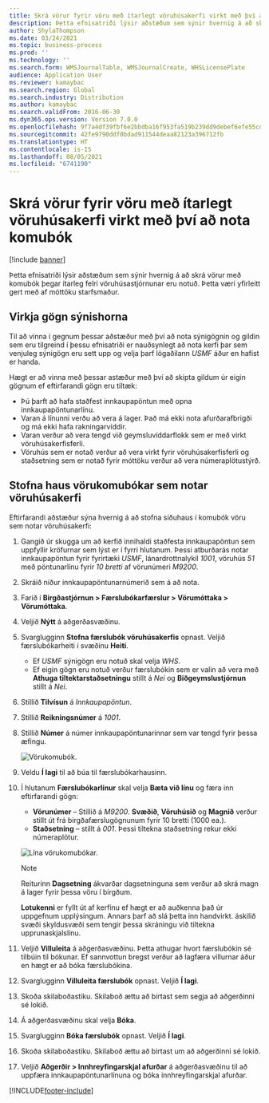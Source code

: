 ```yaml
---
title: Skrá vörur fyrir vöru með ítarlegt vöruhúsakerfi virkt með því að nota komubók
description: Þetta efnisatriði lýsir aðstæðum sem sýnir hvernig á að skrá vörur með komubók þegar ítarleg felri vöruhúsastjórnunar eru notuð.
author: ShylaThompson
ms.date: 03/24/2021
ms.topic: business-process
ms.prod: ''
ms.technology: ''
ms.search.form: WMSJournalTable, WMSJournalCreate, WHSLicensePlate
audience: Application User
ms.reviewer: kamaybac
ms.search.region: Global
ms.search.industry: Distribution
ms.author: kamaybac
ms.search.validFrom: 2016-06-30
ms.dyn365.ops.version: Version 7.0.0
ms.openlocfilehash: 9f7a4df39fbf6e2bbdba16f953fa519b239dd9debef6efe55cd6b85d10e36b9a
ms.sourcegitcommit: 42fe9790ddf0bdad911544deaa82123a396712fb
ms.translationtype: HT
ms.contentlocale: is-IS
ms.lasthandoff: 08/05/2021
ms.locfileid: "6741190"
---
```

# <a name="register-items-for-an-advanced-warehousing-enabled-item-using-an-item-arrival-journal"></a>Skrá vörur fyrir vöru með ítarlegt vöruhúsakerfi virkt með því að nota komubók

[!include [banner](../../includes/banner.md)]

Þetta efnisatriði lýsir aðstæðum sem sýnir hvernig á að skrá vörur með komubók þegar ítarleg felri vöruhúsastjórnunar eru notuð. Þetta væri yfirleitt gert með af móttöku starfsmaður.

## <a name="enable-sample-data"></a>Virkja gögn sýnishorna

Til að vinna í gegnum þessar aðstæður með því að nota sýnigögnin og gildin sem eru tilgreind í þessu efnisatriði er nauðsynlegt að nota kerfi þar sem venjuleg sýnigögn eru sett upp og velja þarf lögaðilann *USMF* áður en hafist er handa.

Hægt er að vinna með þessar astæður með því að skipta gildum úr eigin gögnum ef eftirfarandi gögn eru tiltæk:

- Þú þarft að hafa staðfest innkaupapöntun með opna innkaupapöntunarlínu.
- Varan á línunni verðu að vera á lager. Það má ekki nota afurðarafbrigði og má ekki hafa rakningarvíddir.
- Varan verður að vera tengd við geymsluvíddarflokk sem er með virkt vöruhúsakerfisferli.
- Vöruhús sem er notað verður að vera virkt fyrir vöruhúsakerfisferli og staðsetning sem er notað fyrir móttöku verður að vera númeraplötustýrð.

## <a name="create-an-item-arrival-journal-header-that-uses-warehouse-management"></a>Stofna haus vörukomubókar sem notar vöruhúsakerfi

Eftirfarandi aðstæður sýna hvernig á að stofna síðuhaus í komubók vöru sem notar vöruhúsakerfi:

1. Gangið úr skugga um að kerfið innihaldi staðfesta innkaupapöntun sem uppfyllir kröfurnar sem lýst er í fyrri hlutanum. Þessi atburðarás notar innkaupapöntun fyrir fyrirtæki *USMF*, lánardrottnalykil *1001*, vöruhús *51* með pöntunarlínu fyrir *10 bretti* af vörunúmeri *M9200*.
1. Skráið niður innkaupapöntunarnúmerið sem á að nota.
1. Farið í **Birgðastjórnun \> Færslubókarfærslur \> Vörumóttaka \> Vörumóttaka**.
1. Veljið **Nýtt** á aðgerðasvæðinu.
1. Svarglugginn **Stofna færslubók vöruhúsakerfis** opnast. Veljið færslubókarheiti í svæðinu **Heiti**.
    - Ef *USMF* sýnigögn eru notuð skal velja *WHS*.
    - Ef eigin gögn eru notuð verður færslubókin sem er valin að vera með **Athuga tiltektarstaðsetningu** stillt á *Nei* og **Biðgeymslustjórnun** stillt á *Nei*.
1. Stillið **Tilvísun** á *Innkaupapöntun*.
1. Stillið **Reikningsnúmer** á *1001*.
1. Stillið **Númer** á númer innkaupapöntunarinnar sem var tengd fyrir þessa æfingu.

    ![Vörukomubók.](../media/item-arrival-journal-header.png "Vörukomubók")

1. Veldu **Í lagi** til að búa til færslubókarhausinn.
1. Í hlutanum **Færslubókarlínur** skal velja **Bæta við línu** og færa inn eftirfarandi gögn:
    - **Vörunúmer** – Stillið á *M9200*. **Svæðið**, **Vöruhúsið** og **Magnið** verður stillt út frá birgðafærslugögnunum fyrir 10 bretti (1000 ea.).
    - **Staðsetning** – stillt á  *001*. Þessi tiltekna staðsetning rekur ekki númeraplötur.

    ![Lína vörukomubókar.](../media/item-arrival-journal-line.png "Lína vörukomubókar")

    > [!NOTE]
    > Reiturinn **Dagsetning** ákvarðar dagsetninguna sem verður að skrá magn á lager fyrir þessa vöru í birgðum.  
    >
    > **Lotukenni** er fyllt út af kerfinu ef hægt er að auðkenna það úr uppgefnum upplýsingum. Annars þarf að slá þetta inn handvirkt. áskilið svæði skyldusvæði sem tengir þessa skráningu við tiltekna upprunaskjalslínu.  

1. Veljið **Villuleita** á aðgerðasvæðinu. Þetta athugar hvort færslubókin sé tilbúin til bókunar. Ef sannvottun bregst verður að lagfæra villurnar áður en hægt er að bóka færslubókina.  
1. Svarglugginn **Villuleita færslubók** opnast. Veljið **Í lagi**.
1. Skoða skilaboðastiku. Skilaboð ættu að birtast sem segja að aðgerðinni sé lokið.  
1. Á aðgerðasvæðinu skal velja **Bóka**.
1. Svarglugginn **Bóka færslubók** opnast. Veljið **Í lagi**.
1. Skoða skilaboðastiku. Skilaboð ættu að birtast um að aðgerðinni sé lokið.
1. Veljið **Aðgerðir > Innhreyfingarskjal afurðar** á aðgerðasvæðinu til að uppfæra innkaupapöntunarlínuna og bóka innhreyfingarskjal afurðar.


[!INCLUDE[footer-include](../../../includes/footer-banner.md)]
